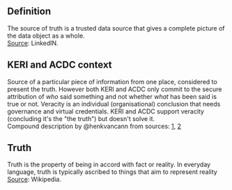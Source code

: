 ## Definition
The source of truth is a trusted data source that gives a complete picture of the data object as a whole.\
[Source](https://www.linkedin.com/pulse/difference-between-system-record-source-truth-santosh-kudva/): LinkedIN.

## KERI and ACDC context
Source of a particular piece of information from one place, considered to present the truth. However both KERI and ACDC only commit to the secure attribution of _who_ said something and not whether _what_ has been said is true or not. Veracity is an individual (organisational) conclusion that needs governance and virtual credentials. KERI and ACDC support veracity (concluding it's the "the truth") but doesn't solve it.\
Compound description by @henkvancann from sources: [1](https://en.wikipedia.org/wiki/Single_version_of_the_truth), [2](https://github.com/SmithSamuelM/Papers/blob/master/whitepapers/ACDC_Spec.md)

## Truth
Truth is the property of being in accord with fact or reality. In everyday language, truth is typically ascribed to things that aim to represent reality\
[Source](https://en.wikipedia.org/wiki/Truth): Wikipedia.


